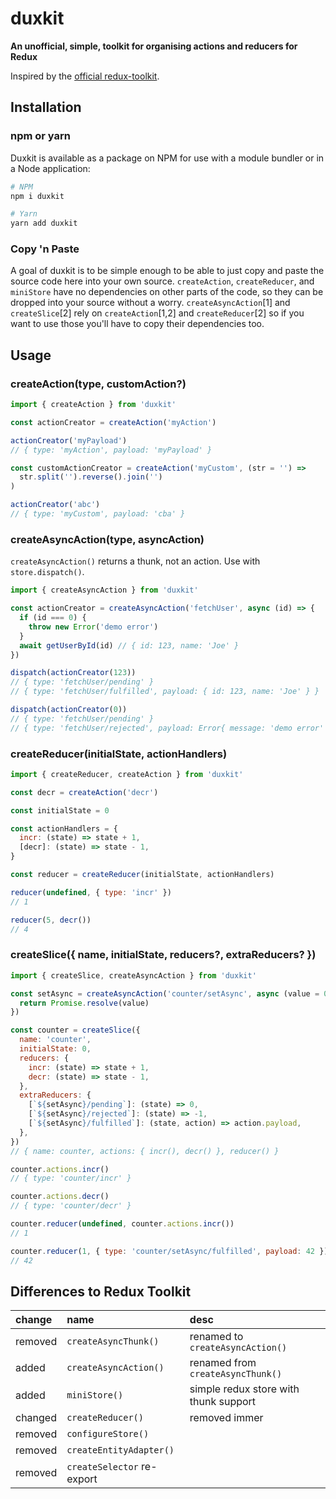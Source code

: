 # duxkit

**An unofficial, simple, toolkit for organising actions and reducers for Redux**

Inspired by the [official redux-toolkit](https://redux-toolkit.js.org/).

## Installation

### npm or yarn

Duxkit is available as a package on NPM for use with a module bundler or in a Node application:

```bash
# NPM
npm i duxkit

# Yarn
yarn add duxkit
```

### Copy 'n Paste

A goal of duxkit is to be simple enough to be able to just copy and paste the source code here into your own source. `createAction`, `createReducer`, and `miniStore` have no dependencies on other parts of the code, so they can be dropped into your source without a worry. `createAsyncAction`[1] and `createSlice`[2] rely on `createAction`[1,2] and `createReducer`[2] so if you want to use those you'll have to copy their dependencies too.

## Usage

### createAction(type, customAction?)

```javascript
import { createAction } from 'duxkit'

const actionCreator = createAction('myAction')

actionCreator('myPayload')
// { type: 'myAction', payload: 'myPayload' }

const customActionCreator = createAction('myCustom', (str = '') =>
  str.split('').reverse().join('')
)

actionCreator('abc')
// { type: 'myCustom', payload: 'cba' }
```

### createAsyncAction(type, asyncAction)

`createAsyncAction()` returns a thunk, not an action. Use with `store.dispatch()`.

```javascript
import { createAsyncAction } from 'duxkit'

const actionCreator = createAsyncAction('fetchUser', async (id) => {
  if (id === 0) {
    throw new Error('demo error')
  }
  await getUserById(id) // { id: 123, name: 'Joe' }
})

dispatch(actionCreator(123))
// { type: 'fetchUser/pending' }
// { type: 'fetchUser/fulfilled', payload: { id: 123, name: 'Joe' } }

dispatch(actionCreator(0))
// { type: 'fetchUser/pending' }
// { type: 'fetchUser/rejected', payload: Error{ message: 'demo error' } }
```

### createReducer(initialState, actionHandlers)

```javascript
import { createReducer, createAction } from 'duxkit'

const decr = createAction('decr')

const initialState = 0

const actionHandlers = {
  incr: (state) => state + 1,
  [decr]: (state) => state - 1,
}

const reducer = createReducer(initialState, actionHandlers)

reducer(undefined, { type: 'incr' })
// 1

reducer(5, decr())
// 4
```

### createSlice({ name, initialState, reducers?, extraReducers? })

```javascript
import { createSlice, createAsyncAction } from 'duxkit'

const setAsync = createAsyncAction('counter/setAsync', async (value = 0) => {
  return Promise.resolve(value)
})

const counter = createSlice({
  name: 'counter',
  initialState: 0,
  reducers: {
    incr: (state) => state + 1,
    decr: (state) => state - 1,
  },
  extraReducers: {
    [`${setAsync}/pending`]: (state) => 0,
    [`${setAsync}/rejected`]: (state) => -1,
    [`${setAsync}/fulfilled`]: (state, action) => action.payload,
  },
})
// { name: counter, actions: { incr(), decr() }, reducer() }

counter.actions.incr()
// { type: 'counter/incr' }

counter.actions.decr()
// { type: 'counter/decr' }

counter.reducer(undefined, counter.actions.incr())
// 1

counter.reducer(1, { type: 'counter/setAsync/fulfilled', payload: 42 })
// 42
```

## Differences to Redux Toolkit

| change  | name                       | desc                                  |
| :------ | :------------------------- | :------------------------------------ |
| removed | `createAsyncThunk()`       | renamed to `createAsyncAction()`      |
| added   | `createAsyncAction()`      | renamed from `createAsyncThunk()`     |
| added   | `miniStore()`              | simple redux store with thunk support |
| changed | `createReducer()`          | removed immer                         |
| removed | `configureStore()`         |                                       |
| removed | `createEntityAdapter()`    |                                       |
| removed | `createSelector` re-export |                                       |
